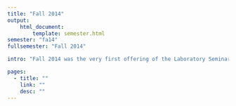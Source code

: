 ```yaml
---
title: "Fall 2014"
output:
    html_document:
        template: semester.html
semester: "fa14"
fullsemester: "Fall 2014"

intro: "Fall 2014 was the very first offering of the Laboratory Seminar <i>HIST GR8906: Craft and Science: Objects and Their Making in the Early Modern World</i> at Columbia University by the Making and Knowing Project. The course contributed to the collective production of <i><a href="https://edition640.makingandknowing.org/#/">Secrets of Craft and Nature in Renaissance France. A Digital Critical Edition and English Translation of BnF Ms. Fr. 640</a></i>. The yearly theme was Moldmaking and Metalworking, and students in the course explored processes related to this theme and conducted hands-on reconstructions of related entries in BnF Ms. Fr. 640. The results of their skill building work from the beginning of the semester are recorded in Fieldnotes. As students worked towards composing critical commentary for <i>Secrets of Craft and Nature</i> in the form of <a href="https://edition640.makingandknowing.org/#/essays">Research Essays</a>, they kept "Annotation" fieldnotes to document their research process, reconstructions, and hands-on work in the laboratory. Profiles were a way for students to introduce themselves to each other and the instructors. Other select course materials, such as collective notes and reference documents, are found in the Reference pages."

pages:
  - title: ""
    link: ""
    desc: ""
---
```

